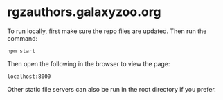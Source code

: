 rgzauthors.galaxyzoo.org
====================

To run locally, first make sure the repo files are updated. Then run the command:

    npm start

Then open the following in the browser to view the page:

    localhost:8000

Other static file servers can also be run in the root directory if you prefer. 
